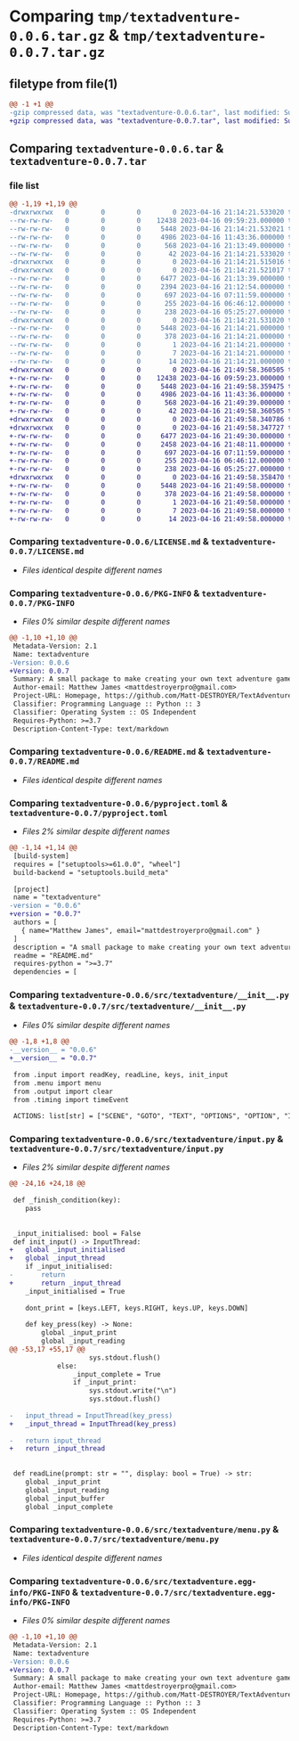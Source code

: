# Comparing `tmp/textadventure-0.0.6.tar.gz` & `tmp/textadventure-0.0.7.tar.gz`

## filetype from file(1)

```diff
@@ -1 +1 @@
-gzip compressed data, was "textadventure-0.0.6.tar", last modified: Sun Apr 16 21:14:21 2023, max compression
+gzip compressed data, was "textadventure-0.0.7.tar", last modified: Sun Apr 16 21:49:58 2023, max compression
```

## Comparing `textadventure-0.0.6.tar` & `textadventure-0.0.7.tar`

### file list

```diff
@@ -1,19 +1,19 @@
-drwxrwxrwx   0        0        0        0 2023-04-16 21:14:21.533020 textadventure-0.0.6/
--rw-rw-rw-   0        0        0    12438 2023-04-16 09:59:23.000000 textadventure-0.0.6/LICENSE.md
--rw-rw-rw-   0        0        0     5448 2023-04-16 21:14:21.532021 textadventure-0.0.6/PKG-INFO
--rw-rw-rw-   0        0        0     4986 2023-04-16 11:43:36.000000 textadventure-0.0.6/README.md
--rw-rw-rw-   0        0        0      568 2023-04-16 21:13:49.000000 textadventure-0.0.6/pyproject.toml
--rw-rw-rw-   0        0        0       42 2023-04-16 21:14:21.533020 textadventure-0.0.6/setup.cfg
-drwxrwxrwx   0        0        0        0 2023-04-16 21:14:21.515016 textadventure-0.0.6/src/
-drwxrwxrwx   0        0        0        0 2023-04-16 21:14:21.521017 textadventure-0.0.6/src/textadventure/
--rw-rw-rw-   0        0        0     6477 2023-04-16 21:13:39.000000 textadventure-0.0.6/src/textadventure/__init__.py
--rw-rw-rw-   0        0        0     2394 2023-04-16 21:12:54.000000 textadventure-0.0.6/src/textadventure/input.py
--rw-rw-rw-   0        0        0      697 2023-04-16 07:11:59.000000 textadventure-0.0.6/src/textadventure/menu.py
--rw-rw-rw-   0        0        0      255 2023-04-16 06:46:12.000000 textadventure-0.0.6/src/textadventure/output.py
--rw-rw-rw-   0        0        0      238 2023-04-16 05:25:27.000000 textadventure-0.0.6/src/textadventure/timing.py
-drwxrwxrwx   0        0        0        0 2023-04-16 21:14:21.531020 textadventure-0.0.6/src/textadventure.egg-info/
--rw-rw-rw-   0        0        0     5448 2023-04-16 21:14:21.000000 textadventure-0.0.6/src/textadventure.egg-info/PKG-INFO
--rw-rw-rw-   0        0        0      378 2023-04-16 21:14:21.000000 textadventure-0.0.6/src/textadventure.egg-info/SOURCES.txt
--rw-rw-rw-   0        0        0        1 2023-04-16 21:14:21.000000 textadventure-0.0.6/src/textadventure.egg-info/dependency_links.txt
--rw-rw-rw-   0        0        0        7 2023-04-16 21:14:21.000000 textadventure-0.0.6/src/textadventure.egg-info/requires.txt
--rw-rw-rw-   0        0        0       14 2023-04-16 21:14:21.000000 textadventure-0.0.6/src/textadventure.egg-info/top_level.txt
+drwxrwxrwx   0        0        0        0 2023-04-16 21:49:58.360505 textadventure-0.0.7/
+-rw-rw-rw-   0        0        0    12438 2023-04-16 09:59:23.000000 textadventure-0.0.7/LICENSE.md
+-rw-rw-rw-   0        0        0     5448 2023-04-16 21:49:58.359475 textadventure-0.0.7/PKG-INFO
+-rw-rw-rw-   0        0        0     4986 2023-04-16 11:43:36.000000 textadventure-0.0.7/README.md
+-rw-rw-rw-   0        0        0      568 2023-04-16 21:49:39.000000 textadventure-0.0.7/pyproject.toml
+-rw-rw-rw-   0        0        0       42 2023-04-16 21:49:58.360505 textadventure-0.0.7/setup.cfg
+drwxrwxrwx   0        0        0        0 2023-04-16 21:49:58.340786 textadventure-0.0.7/src/
+drwxrwxrwx   0        0        0        0 2023-04-16 21:49:58.347727 textadventure-0.0.7/src/textadventure/
+-rw-rw-rw-   0        0        0     6477 2023-04-16 21:49:30.000000 textadventure-0.0.7/src/textadventure/__init__.py
+-rw-rw-rw-   0        0        0     2458 2023-04-16 21:48:11.000000 textadventure-0.0.7/src/textadventure/input.py
+-rw-rw-rw-   0        0        0      697 2023-04-16 07:11:59.000000 textadventure-0.0.7/src/textadventure/menu.py
+-rw-rw-rw-   0        0        0      255 2023-04-16 06:46:12.000000 textadventure-0.0.7/src/textadventure/output.py
+-rw-rw-rw-   0        0        0      238 2023-04-16 05:25:27.000000 textadventure-0.0.7/src/textadventure/timing.py
+drwxrwxrwx   0        0        0        0 2023-04-16 21:49:58.358470 textadventure-0.0.7/src/textadventure.egg-info/
+-rw-rw-rw-   0        0        0     5448 2023-04-16 21:49:58.000000 textadventure-0.0.7/src/textadventure.egg-info/PKG-INFO
+-rw-rw-rw-   0        0        0      378 2023-04-16 21:49:58.000000 textadventure-0.0.7/src/textadventure.egg-info/SOURCES.txt
+-rw-rw-rw-   0        0        0        1 2023-04-16 21:49:58.000000 textadventure-0.0.7/src/textadventure.egg-info/dependency_links.txt
+-rw-rw-rw-   0        0        0        7 2023-04-16 21:49:58.000000 textadventure-0.0.7/src/textadventure.egg-info/requires.txt
+-rw-rw-rw-   0        0        0       14 2023-04-16 21:49:58.000000 textadventure-0.0.7/src/textadventure.egg-info/top_level.txt
```

### Comparing `textadventure-0.0.6/LICENSE.md` & `textadventure-0.0.7/LICENSE.md`

 * *Files identical despite different names*

### Comparing `textadventure-0.0.6/PKG-INFO` & `textadventure-0.0.7/PKG-INFO`

 * *Files 0% similar despite different names*

```diff
@@ -1,10 +1,10 @@
 Metadata-Version: 2.1
 Name: textadventure
-Version: 0.0.6
+Version: 0.0.7
 Summary: A small package to make creating your own text adventure games easy!
 Author-email: Matthew James <mattdestroyerpro@gmail.com>
 Project-URL: Homepage, https://github.com/Matt-DESTROYER/TextAdventures
 Classifier: Programming Language :: Python :: 3
 Classifier: Operating System :: OS Independent
 Requires-Python: >=3.7
 Description-Content-Type: text/markdown
```

### Comparing `textadventure-0.0.6/README.md` & `textadventure-0.0.7/README.md`

 * *Files identical despite different names*

### Comparing `textadventure-0.0.6/pyproject.toml` & `textadventure-0.0.7/pyproject.toml`

 * *Files 2% similar despite different names*

```diff
@@ -1,14 +1,14 @@
 [build-system]
 requires = ["setuptools>=61.0.0", "wheel"]
 build-backend = "setuptools.build_meta"
 
 [project]
 name = "textadventure"
-version = "0.0.6"
+version = "0.0.7"
 authors = [
   { name="Matthew James", email="mattdestroyerpro@gmail.com" }
 ]
 description = "A small package to make creating your own text adventure games easy!"
 readme = "README.md"
 requires-python = ">=3.7"
 dependencies = [
```

### Comparing `textadventure-0.0.6/src/textadventure/__init__.py` & `textadventure-0.0.7/src/textadventure/__init__.py`

 * *Files 0% similar despite different names*

```diff
@@ -1,8 +1,8 @@
-__version__ = "0.0.6"
+__version__ = "0.0.7"
 
 from .input import readKey, readLine, keys, init_input
 from .menu import menu
 from .output import clear
 from .timing import timeEvent
 
 ACTIONS: list[str] = ["SCENE", "GOTO", "TEXT", "OPTIONS", "OPTION", "INTERACTION", "SUCCESS", "FAIL", "END"]
```

### Comparing `textadventure-0.0.6/src/textadventure/input.py` & `textadventure-0.0.7/src/textadventure/input.py`

 * *Files 2% similar despite different names*

```diff
@@ -24,16 +24,18 @@
 
 def _finish_condition(key):
 	pass
 
 
 _input_initialised: bool = False
 def init_input() -> InputThread:
+	global _input_initialised
+	global _input_thread
 	if _input_initialised:
-		return 
+		return _input_thread
 	_input_initialised = True
 	
 	dont_print = [keys.LEFT, keys.RIGHT, keys.UP, keys.DOWN]
 
 	def key_press(key) -> None:
 		global _input_print
 		global _input_reading
@@ -53,17 +55,17 @@
 					sys.stdout.flush()
 			else:
 				_input_complete = True
 				if _input_print:
 					sys.stdout.write("\n")
 					sys.stdout.flush()
 
-	input_thread = InputThread(key_press)
+	_input_thread = InputThread(key_press)
 
-	return input_thread
+	return _input_thread
 
 
 def readLine(prompt: str = "", display: bool = True) -> str:
 	global _input_print
 	global _input_reading
 	global _input_buffer
 	global _input_complete
```

### Comparing `textadventure-0.0.6/src/textadventure/menu.py` & `textadventure-0.0.7/src/textadventure/menu.py`

 * *Files identical despite different names*

### Comparing `textadventure-0.0.6/src/textadventure.egg-info/PKG-INFO` & `textadventure-0.0.7/src/textadventure.egg-info/PKG-INFO`

 * *Files 0% similar despite different names*

```diff
@@ -1,10 +1,10 @@
 Metadata-Version: 2.1
 Name: textadventure
-Version: 0.0.6
+Version: 0.0.7
 Summary: A small package to make creating your own text adventure games easy!
 Author-email: Matthew James <mattdestroyerpro@gmail.com>
 Project-URL: Homepage, https://github.com/Matt-DESTROYER/TextAdventures
 Classifier: Programming Language :: Python :: 3
 Classifier: Operating System :: OS Independent
 Requires-Python: >=3.7
 Description-Content-Type: text/markdown
```

